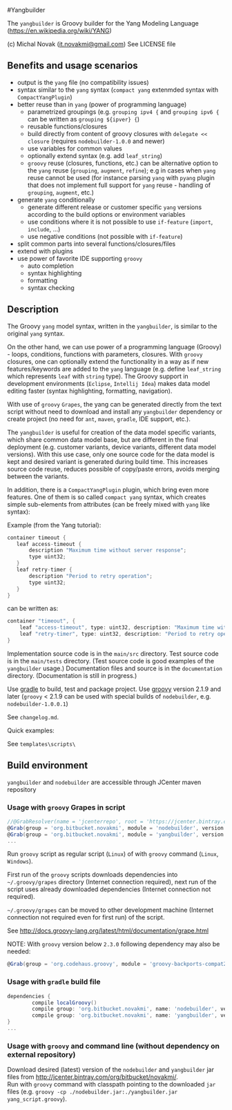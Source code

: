 #Yangbuilder

The `yangbuilder` is Groovy builder for the Yang Modeling Language (https://en.wikipedia.org/wiki/YANG)

(c) Michal Novak (<it.novakmi@gmail.com>)
See LICENSE file

## Benefits and usage scenarios

* output is the `yang` file (no compatibility issues)
* syntax similar to the `yang` syntax (`compact yang` extenmded syntax with `CompactYangPlugin`)
* better reuse than in `yang` (power of programming language)
    * parametrized groupings (e.g. `grouping ipv4 {`  and `grouping ipv6 {` can be written as `grouping ${ipver} {`)
    * reusable functions/closures
    * build directly from content of groovy closures with `delegate << closure` (requires `nodebuilder-1.0.0` and newer) 
    * use variables for common values
    * optionally extend syntax (e.g. add `leaf_string`)
    * `groovy` reuse (closures, functions, etc.) can be alternative option to the `yang` reuse (`grouping`, `augment`, `refine`);
      e.g in cases when `yang` reuse cannot be used (for instance parsing `yang` with `pyang` plugin that does not implement full support 
      for  `yang` reuse -  handling of `grouping`, `augment`, etc.) 
* generate `yang` conditionally 
    * generate different release or customer specific `yang` versions according to the build options or environment variables
    * use conditions where it is not possible to use `if-feature` (`import`, `include`, ...)
    * use negative conditions (not possible with `if-feature`)
* split common parts into several functions/closures/files 
* extend with plugins
* use power of favorite IDE supporting `groovy` 
    * auto completion
    * syntax highlighting
    * formatting
    * syntax checking       

## Description

The Groovy `yang` model syntax, written in the `yangbuilder`,  is similar to the original `yang` syntax.

On the other hand, we can use power of a programming language (Groovy) - loops, conditions, functions with parameters, closures.
With `groovy` closures, one can optionally extend the functionality in a way as if new 
features/keywords are added to the `yang` language (e.g. define `leaf_string` which represents `leaf` with `string` type).
The Groovy support in development environments (`Eclipse`, `Intellij Idea`) makes data model editing faster (syntax
highlighting, formatting, navigation). 
 
With use of `groovy` `Grapes`, the yang can be generated directly from the text script without need to download and install any
`yangbuilder` dependency or create project (no need for `ant`, `maven`, `gradle`, IDE support, etc.).

The `yangbuilder` is useful for creation of the data model specific variants, which share common data model base, but are
different in the final deployment (e.g. customer variants, device variants, different data model versions). 
With this use case, only one source code for the data model is kept and desired variant is generated during build time. 
This increases source code reuse, reduces possible of copy/paste errors, avoids merging between the variants.
  
In addition, there is a `CompactYangPlugin` plugin, which bring even more features. 
One of them is so called `compact yang` syntax, which creates simple sub-elements from attributes (can be freely mixed with `yang` like syntax):
  
Example (from the Yang tutorial):
 
```groovy 
container timeout {                                             
   leaf access-timeout {                                       
       description "Maximum time without server response";
       type uint32;
   }
   leaf retry-timer {
       description "Period to retry operation";                
       type uint32;
   }
}
```

can be written as:

```groovy
container "timeout", {
    leaf "access-timeout", type: uint32, description: "Maximum time without server response"
    leaf "retry-timer", type: uint32, description: "Period to retry operation"
}
```

Implementation source code is in the `main/src` directory.
Test source code is in the `main/tests` directory. (Test source code is good examples of the `yangbuilder` usage.)
Documentation files and source  is in the `documentation` directory. (Documentation is still in progress.)

Use [gradle][gradle_id] to build, test and package project.
Use [groovy][groovy_id] version 2.1.9 and later (`groovy` < 2.1.9 can be used with special builds of `nodebuilder`, e.g. 
`nodebuilder-1.0.0.1`)

See `changelog.md`.

Quick examples:

See `templates\scripts\`

## Build environment

`yangbuilder` and `nodebuilder` are accessible through JCenter maven repository

### Usage with `groovy` Grapes in script

```groovy
//@GrabResolver(name = 'jcenterrepo', root = 'https://jcenter.bintray.com', m2Compatible = true) //needed only with older ver. of groovy
@Grab(group = 'org.bitbucket.novakmi', module = 'nodebuilder', version = '1.0.0')
@Grab(group = 'org.bitbucket.novakmi', module = 'yangbuilder', version = '1.2.0')
...
```
Run `groovy` script as regular script (`Linux`) of with `groovy` command (`Linux`, `Windows`).

First run of the `groovy` scripts downloads dependencies into `~/.groovy/grapes` directory (Internet connection required),
next run of the script uses already downloaded dependencies (Internet connection not required).

`~/.groovy/grapes` can be moved to other development machine (Internet connection not required even for first run) of the script.

See  http://docs.groovy-lang.org/latest/html/documentation/grape.html

NOTE: With `groovy` version below `2.3.0` following dependency may also be needed:
```groovy
@Grab(group = 'org.codehaus.groovy', module = 'groovy-backports-compat23', version = '2.4.7')
```


### Usage with `gradle` build file

```groovy
dependencies {
        compile localGroovy()
        compile group: 'org.bitbucket.novakmi', name: 'nodebuilder', version: '1.0.0'
        compile group: 'org.bitbucket.novakmi', name: 'yangbuilder', version: '1.2.0'
}
...
```

### Usage with `groovy` and command line (without dependency on external repository)

Download desired (latest) version of the `nodebuilder` and `yangbuilder` jar files from  http://jcenter.bintray.com/org/bitbucket/novakmi/.  
Run with `groovy` command with classpath pointing to the downloaded `jar` files (e.g. `groovy -cp ./nodebuilder.jar:./yangbuilder.jar yang_script.groovy`). 

[gradle_id]: http://www.gradle.org/  "Gradle"
[groovy_id]: http://groovy-lang.org/ "Groovy"
